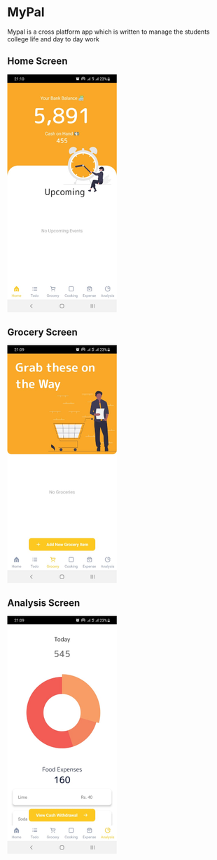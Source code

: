 # MyPal
<p>Mypal is a cross platform app which is written to manage the students college life and day to day work</p>

## Home Screen

<img src="https://github.com/SankalpaFernando/fileHosting/blob/7dca435da57e757fa525bef80f862783a9eff118/b0aafc4b-4f72-4756-be9a-e8cd9de817fb.jpeg" width="250">

## Grocery Screen

<img src="https://github.com/SankalpaFernando/fileHosting/blob/7dca435da57e757fa525bef80f862783a9eff118/e6ccfd3a-adc8-417c-971e-f816449d99b7.jpeg" width="250">

## Analysis Screen

<img src="https://github.com/SankalpaFernando/fileHosting/blob/7dca435da57e757fa525bef80f862783a9eff118/5a9c1572-8c77-4002-a428-879e5d28dcc7.jpeg" width="250">
